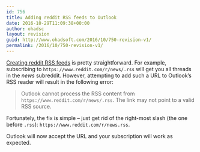 ```yaml
---
id: 756
title: Adding reddit RSS feeds to Outlook
date: 2016-10-29T11:09:38+00:00
author: ohadsc
layout: revision
guid: http://www.ohadsoft.com/2016/10/750-revision-v1/
permalink: /2016/10/750-revision-v1/
---
```

<a href="https://www.reddit.com/wiki/rss" target="_blank">Creating reddit RSS feeds</a> is pretty straightforward. For example, subscribing to `https://www.reddit.com/r/news/.rss` will get you all threads in the _news_ subreddit. However, attempting to add such a URL to Outlook&#8217;s RSS reader will result in the following error:

> Outlook cannot process the RSS content from `https://www.reddit.com/r/news/.rss`. The link may not point to a valid RSS source. 

Fortunately, the fix is simple &#8211; just get rid of the right-most slash (the one before `.rss`): `https://www.reddit.com/r/news.rss`. 

Outlook will now accept the URL and your subscription will work as expected.